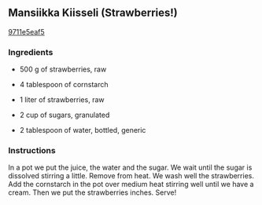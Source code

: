 ## Mansiikka Kiisseli (Strawberries!)

[9711e5eaf5](http://www.food.com/recipe/mansiikka-kiisseli-strawberries-229698)

### Ingredients

 - 500 g of strawberries, raw

 - 4 tablespoon of cornstarch

 - 1 liter of strawberries, raw

 - 2 cup of sugars, granulated

 - 2 tablespoon of water, bottled, generic

### Instructions

In a pot we put the juice, the water and the sugar. We wait until the sugar is dissolved stirring a little. Remove from heat. We wash well the strawberries. Add the cornstarch in the pot over medium heat stirring well until we have a cream. Then we put the strawberries inches. Serve!